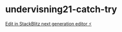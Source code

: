 # undervisning21-catch-try

[Edit in StackBlitz next generation editor ⚡️](https://stackblitz.com/~/github.com/eivind-glodedata/undervisning21-catch-try)